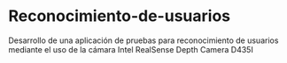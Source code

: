 # Reconocimiento-de-usuarios
Desarrollo de una aplicación de pruebas para reconocimiento de usuarios mediante el uso de la cámara Intel RealSense Depth Camera D435I
